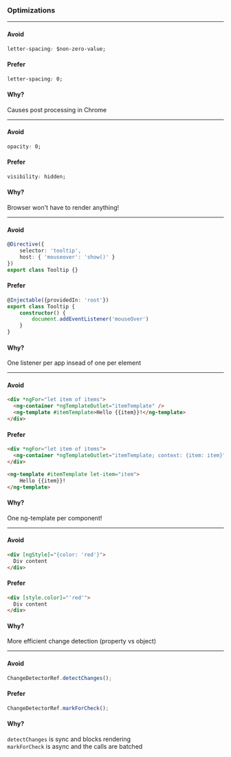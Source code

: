 ### Optimizations

---

#### Avoid
```css
letter-spacing: $non-zero-value;
```

#### Prefer
```css
letter-spacing: 0;
```

#### Why?
Causes post processing in Chrome

---

#### Avoid
```css
opacity: 0;
```

#### Prefer
```css
visibility: hidden;
```

#### Why?
Browser won't have to render anything!

---

#### Avoid
```ts
@Directive({
    selector: 'tooltip',
    host: { 'mouseover': 'show()' }
})
export class Tooltip {}
```

#### Prefer
```ts
@Injectable({providedIn: 'root'})
export class Tooltip {
    constructor() {
        document.addEventListener('mouseOver')
    }
}
```

#### Why?
One listener per app insead of one per element

---

#### Avoid
```html
<div *ngFor="let item of items">
  <ng-container *ngTemplateOutlet="itemTemplate" />
  <ng-template #itemTemplate>Hello {{item}}!</ng-template>
</div>
```

#### Prefer
```html
<div *ngFor="let item of items">
  <ng-container *ngTemplateOutlet="itemTemplate; context: {item: item}" />
</div>

<ng-template #itemTemplate let-item="item">
    Hello {{item}}!
</ng-template>
```

#### Why?
One ng-template per component!

---

#### Avoid
```html
<div [ngStyle]="{color: 'red'}">
  Div content
</div>
```

#### Prefer
```html
<div [style.color]="'red'">
  Div content
</div>
```

#### Why?
More efficient change detection (property vs object)

---

#### Avoid
```ts
ChangeDetectorRef.detectChanges();
```

#### Prefer
```ts
ChangeDetectorRef.markForCheck();
```

#### Why?
`detectChanges` is sync and blocks rendering  
`markForCheck` is async and the calls are batched